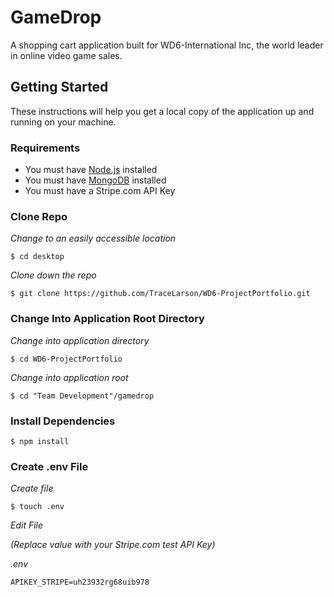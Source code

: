 # GameDrop
A shopping cart application built for WD6-International Inc, the world leader in online video game sales.

## Getting Started
These instructions will help you get a local copy of the application up and running on your machine.

### Requirements

- You must have [Node.js](https://nodejs.org/en/) installed
- You must have [MongoDB](https://www.mongodb.com/) installed
- You must have a Stripe.com API Key

### Clone Repo

*Change to an easily accessible location*
```
$ cd desktop
```

*Clone down the repo*
```
$ git clone https://github.com/TraceLarson/WD6-ProjectPortfolio.git
```

### Change Into Application Root Directory

*Change into application directory*
```
$ cd WD6-ProjectPortfolio
```

*Change into application root*
```
$ cd "Team Development"/gamedrop
```

### Install Dependencies

```
$ npm install
```

### Create .env File

*Create file*
```
$ touch .env
```

*Edit File*  

*(Replace value with your Stripe<span>.</span>com test API Key)*

*.env*
```
APIKEY_STRIPE=uh23932rg68uib978
```
